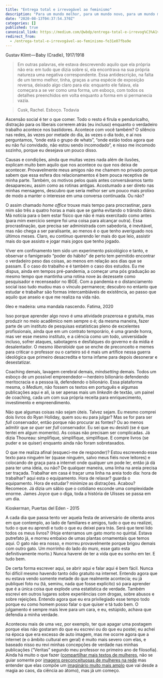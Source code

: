 ```yaml
---
title: "Entrega total e irrevogável ao feminismo"
description: "Para um mundo melhor, para um mundo novo, para um mundo mais digno quando essa pandemia acabar"
date: "2020-08-13T04:37:54.370Z"
categories: []
published: true
canonical_link: https://medium.com/@wbdp/entrega-total-e-irrevog%C3%A1vel-ao-feminismo-fe31e07fba9e
redirect_from:
  - /entrega-total-e-irrevogável-ao-feminismo-fe31e07fba9e
---
```


Gustav Klimt — Baby (Cradle), 1917/1918

> Em outras palavras, ele estava descrevendo aquilo que ela própria não era: em tudo que dizia sobre si, ela encontrava na sua própria natureza uma negativa correspondente. Essa antidescrição, na falta de um termo melhor, tinha, graças a uma espécie de exposição reversa, deixado algo claro para ela: enquanto ele falava, ela começara a se ver como uma forma, um esboço, com todos os detalhes preenchidos em volta enquanto a forma em si permanecia vazia.

> Cusk, Rachel. Esboço. Todavia

Ascensão social é ter o que comer. Todo o resto é firula e penduricalho, distração para os liberais correrem atrás (eu incluso) enquanto o verdadeiro trabalho acontece nos bastidores. Acontece com você também? O silêncio nas redes, às vezes por metade do dia, às vezes o dia todo, e aí nos perguntamos, “onde está o grupo de whats”, “onde estão todos agora que eu não fui convidado, não estou sendo incomodado”, e nisso me incomodo sozinho, porque eu desejava um pouco disso.

Causas e condições, ainda que muitas vezes nada além de ilusões, explicam muito bem aquilo que nos acontece ou que nos deixa de acontecer. Provavelmente meus amigos não me chamem no privado porque sabem que essa esfera dos relacionamentos é bem pouca receptiva de minha parte. Também, os motivos pelos quais antes conversávamos tanto desapareceu, assim como as rotinas antigas. Acostumado a ser direto nas minhas mensagens, descubro que seria melhor ser um pouco mais prolixo de modo a manter o interesse em uma conversa continuada. Ou não?

O assim chamado _home office_ trouxe mais tempo para procrastinar, para mim são três a quatro horas a mais que se ganha evitando o trânsito diário. Má notícia para o bem estar físico que não é mais exercitado como antes (para mim exercício sempre foi uma coisa para alcançar outra). Essa procrastinação, que precisa ser administrada com sabedoria, é inevitável, mas não chega a ser paralisante, ao menos é o que tenho averiguado nos últimos meses. Claro, eu continuo querendo ler mais do que leio, assistir mais do que assisto e jogar mais jogos que tenho jogado.

Viver em confinamento tem sido um experimento psicológico e tanto, e observar o famigerado “poder do hábito” de perto tem permitido encontrar o verdadeiro peso das coisas, ao menos em relação aos dias que se passam. É o caso do trabalho e é também o caso dos estudos. Eu me dispus, ainda em tempos pré-pandemia, a começar uma pós graduação ao mesmo tempo que mantinha uma rotina nove às dezessete como pesquisador e recenseador no IBGE. Com a pandemia e o distanciamento social isso tudo mudou mas o vínculo permanece; descubro no entanto que estudar e trabalhar são formas intercambiáveis de existência, ao passo que aquilo que anseio e que me realiza na vida não.

`Ó`leo e madeira: uma mandala nascendo. Fatima, 2020

Isso porque aprender algo novo é uma atividade prazerosa e gratuita, mas produzir no meio acadêmico nem sempre o é; da mesma maneira, fazer parte de um instituto de pesquisas estatísticas pleno de excelentes profissionais, ainda que em um contrato temporário, é uma grande honra, mas ver esse mesmo instituto, e a ciência como um todo, universidade incluso, sofrer ataques, sabotagens e desfalques do governo e da mídia é desalentador. O mesmo _liberaloide_ que se enche de preconceito e memes para criticar o professor ou o carteiro só é mais um artífice nessa guerra ideológica que primeiro desacredita e torna infame para depois desonerar e desestatizar.

Coaching demais, lavagem cerebral demais, _mindsetting_ demais. Todos um esboço de um possível empreendedor — herdeiro bilionário defendendo meritocracia e a pessoa lá, defendendo o bilionário. Essa plataforma mesma, o _Medium_, não fossem os textos em português e algumas publicações aqui e ali, ia ser apenas mais um _linkedin_ de textão, um painel de coaching, cada um com sua própria receita para enriquecimento, investimento e empreendimento.

Não que algumas coisas não sejam úteis. Talvez sejam. Eu mesmo comprei dois livros do Ryan Holiday, quem sou eu para julgar? Mas se for para ser _full_ conservador, então porque não procurar as fontes? Ou ao menos admitir que _se quer_ ser _full_ conservador. Eu sei que eu desisti (se é que tentei em algum momento). As coisas não precisam ser complicadas. Já dizia Thoureau: simplifique, simplifique, simplifique. E compre livros (se puder e se quiser) enquanto ainda não foram sobretaxados.

O que me realiza afinal (esqueci-me de responder)? Estou escrevendo esse texto para ninguém ler (quase ninguém, salvo meus fiéis nove leitores) e colocando de graça para a internet onde qualquer um pode ler, então já dá para ter uma ideia, ou não? De qualquer maneira, uma linha na areia precisa ser traçada. Trabalhar em casa é traçar uma linha na areia todo dia: hora de trabalhar? aqui esta o equipamento. Hora de relaxar? guarda o equipamento. Hora de estudar? minimize as distrações. Acabou? Recomece. Já dizia um sábio que o cotidiano esconde uma complexidade enorme. James Joyce que o diga, toda a história de Ulisses se passa em um dia.

Kioskerman, Puertas del Eden - 2015

A cada dia que passa tento ver aquela festa de aniversário de oitenta anos em que contemplo, ao lado de familiares e amigos, tudo o que eu realizei, tudo o que eu aprendi e tudo o que eu deixei para trás. Será que terei lido todos os meus livros? (Hoje enterramos um gato morto no quintal. Estava putrefato já, e morreu embaixo de umas plantas ornamentais que temos aqui. O gato não era nosso, e morreu provavelmente porque brigou demais com outro gato. Um morrinho do lado do muro, esse gato esta definitivamente morto.) Nunca haverei de ter a vida que eu sonho em ter. E tudo bem.

De certa forma escrever aqui, se abrir aqui e falar aqui é bem fácil. Nunca foi difícil mesmo havendo tanto ódio gratuito na internet. Entendo agora que eu estava vendo somente metade do que realmente acontecia; eu já publiquei foto nu (tá, seminu, nada que fosse explícito) só para aprender que é a única coisa que explode uma estatística de verdade. Também escrevi em outros lugares sobre experiências com drogas, sobre abusos e sobre rejeições. Entendo agora que eu era privilegiado esse tempo todo porque eu como homem posso falar o que quiser e tá tudo bem. O julgamento é sempre mais leve para um cara, e eu, estúpido, achava que defendia a minha verdade.

Aconteceu mais de uma vez, por exemplo, ter que apagar uma postagem porque elas não gostaram do que eu escrevi ou do que eu postei; eu achei na época que era excesso de auto imagem, mas me ocorre agora que a internet (e o âmbito cultural em geral) é muito mais severo com elas, e baseado nisso eu revi minhas concepções de verdade nas minhas publicações (“Veritas” segundo meu professor no primeiro ano de filosofia). Ainda há muito o que fazer ([compartilhar mais textos de mulheres](https://medium.com/tag/mulheres-que-escrevem), não se guiar somente por [imagens preconceituosas de mulheres na rede](https://www.youtube.com/watch?v=VEOB6fvbkOw) mas entender que elas compõe um [imaginário muito mais amplo](https://www.youtube.com/watch?v=f0ihh4ltUng&feature=emb_logo&fbclid=IwAR0DNQJva2uxbXAi1jv2I1hvKTYJH58jNAY3xbdlVH8ddR22pC0CiQFa1_U) que vai desde a magia ao caos, da ciência ao átomo), mas já um começo.
